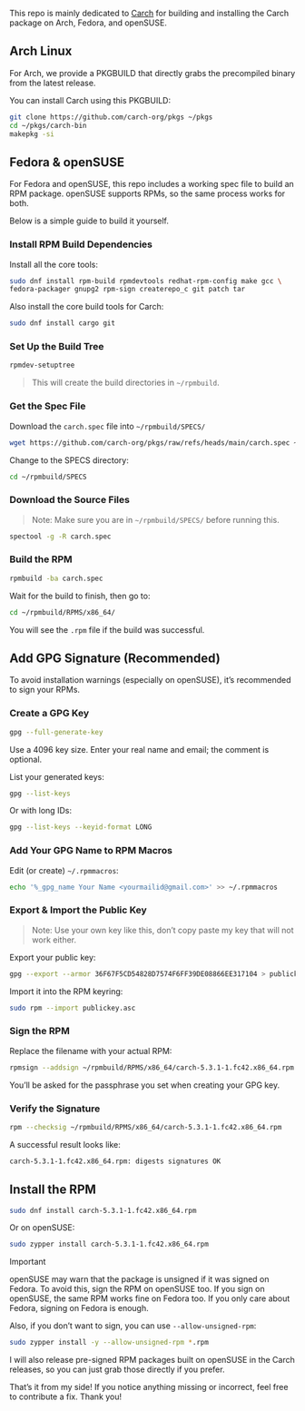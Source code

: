 This repo is mainly dedicated to [Carch](https://github.com/harilvfs/carch) for building and installing the Carch package on Arch, Fedora, and openSUSE.

## Arch Linux

For Arch, we provide a PKGBUILD that directly grabs the precompiled binary from the latest release.

You can install Carch using this PKGBUILD:

```sh
git clone https://github.com/carch-org/pkgs ~/pkgs
cd ~/pkgs/carch-bin
makepkg -si
```

## Fedora & openSUSE

For Fedora and openSUSE, this repo includes a working spec file to build an RPM package.
openSUSE supports RPMs, so the same process works for both.

Below is a simple guide to build it yourself.

### Install RPM Build Dependencies

Install all the core tools:

```sh
sudo dnf install rpm-build rpmdevtools redhat-rpm-config make gcc \
fedora-packager gnupg2 rpm-sign createrepo_c git patch tar
```

Also install the core build tools for Carch:

```sh
sudo dnf install cargo git
```

### Set Up the Build Tree

```sh
rpmdev-setuptree
```

> This will create the build directories in `~/rpmbuild`.

### Get the Spec File

Download the `carch.spec` file into `~/rpmbuild/SPECS/`

```sh
wget https://github.com/carch-org/pkgs/raw/refs/heads/main/carch.spec ~/rpmbuild/SPECS/
```

Change to the SPECS directory:

```sh
cd ~/rpmbuild/SPECS
```

### Download the Source Files

> Note: Make sure you are in `~/rpmbuild/SPECS/` before running this.

```sh
spectool -g -R carch.spec
```

### Build the RPM

```sh
rpmbuild -ba carch.spec
```

Wait for the build to finish, then go to:

```sh
cd ~/rpmbuild/RPMS/x86_64/
```

You will see the `.rpm` file if the build was successful.

## Add GPG Signature (Recommended)

To avoid installation warnings (especially on openSUSE), it’s recommended to sign your RPMs.

### Create a GPG Key

```sh
gpg --full-generate-key
```

Use a 4096 key size.
Enter your real name and email; the comment is optional.

List your generated keys:

```sh
gpg --list-keys
```

Or with long IDs:

```sh
gpg --list-keys --keyid-format LONG
```

### Add Your GPG Name to RPM Macros

Edit (or create) `~/.rpmmacros`:

```sh
echo '%_gpg_name Your Name <yourmailid@gmail.com>' >> ~/.rpmmacros
```

### Export & Import the Public Key

> Note: Use your own key like this, don’t copy paste my key that will not work either.

Export your public key:

```sh
gpg --export --armor 36F67F5CD54828D7574F6FF39DE08866EE317104 > publickey.asc
```

Import it into the RPM keyring:

```sh
sudo rpm --import publickey.asc
```

### Sign the RPM

Replace the filename with your actual RPM:

```sh
rpmsign --addsign ~/rpmbuild/RPMS/x86_64/carch-5.3.1-1.fc42.x86_64.rpm
```

You’ll be asked for the passphrase you set when creating your GPG key.

### Verify the Signature

```sh
rpm --checksig ~/rpmbuild/RPMS/x86_64/carch-5.3.1-1.fc42.x86_64.rpm
```

A successful result looks like: 

```sh
carch-5.3.1-1.fc42.x86_64.rpm: digests signatures OK
```

## Install the RPM

```sh
sudo dnf install carch-5.3.1-1.fc42.x86_64.rpm
```

Or on openSUSE:

```sh
sudo zypper install carch-5.3.1-1.fc42.x86_64.rpm
```

> [!IMPORTANT]
> openSUSE may warn that the package is unsigned if it was signed on Fedora.
> To avoid this, sign the RPM on openSUSE too.
> If you sign on openSUSE, the same RPM works fine on Fedora too.
> If you only care about Fedora, signing on Fedora is enough.

Also, if you don’t want to sign, you can use `--allow-unsigned-rpm`:

```sh
sudo zypper install -y --allow-unsigned-rpm *.rpm
```

I will also release pre-signed RPM packages built on openSUSE in the Carch releases, so you can just grab those directly if you prefer.

That’s it from my side!
If you notice anything missing or incorrect, feel free to contribute a fix.
Thank you!
